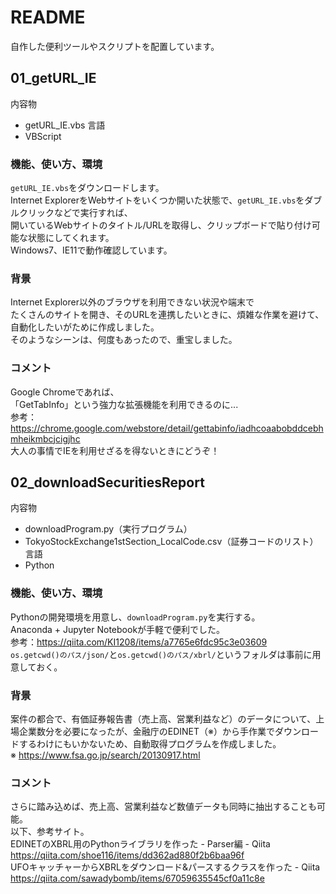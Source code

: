 # README
自作した便利ツールやスクリプトを配置しています。


## 01_getURL_IE
内容物
* getURL_IE.vbs
言語
* VBScript

### 機能、使い方、環境
`getURL_IE.vbs`をダウンロードします。  
Internet ExplorerをWebサイトをいくつか開いた状態で、`getURL_IE.vbs`をダブルクリックなどで実行すれば、  
開いているWebサイトのタイトル/URLを取得し、クリップボードで貼り付け可能な状態にしてくれます。  
Windows7、IE11で動作確認しています。  

### 背景
Internet Explorer以外のブラウザを利用できない状況や端末で  
たくさんのサイトを開き、そのURLを連携したいときに、煩雑な作業を避けて、自動化したいがために作成しました。  
そのようなシーンは、何度もあったので、重宝しました。  

### コメント
Google Chromeであれば、  
「GetTabInfo」という強力な拡張機能を利用できるのに...  
参考：https://chrome.google.com/webstore/detail/gettabinfo/iadhcoaabobddcebhmheikmbcjcigjhc  
大人の事情でIEを利用せざるを得ないときにどうぞ！  


## 02_downloadSecuritiesReport
内容物
* downloadProgram.py（実行プログラム）
* TokyoStockExchange1stSection_LocalCode.csv（証券コードのリスト）
言語
* Python

### 機能、使い方、環境
Pythonの開発環境を用意し、`downloadProgram.py`を実行する。  
Anaconda + Jupyter Notebookが手軽で便利でした。  
参考：https://qiita.com/KI1208/items/a7765e6fdc95c3e03609  
`os.getcwd()のパス/json/`と`os.getcwd()のパス/xbrl/`というフォルダは事前に用意しておく。  


### 背景
案件の都合で、有価証券報告書（売上高、営業利益など）のデータについて、上場企業数分を必要になったが、金融庁のEDINET（※）から手作業でダウンロードするわけにもいかないため、自動取得プログラムを作成しました。  
※ https://www.fsa.go.jp/search/20130917.html  

### コメント
さらに踏み込めば、売上高、営業利益など数値データも同時に抽出することも可能。  
以下、参考サイト。  
EDINETのXBRL用のPythonライブラリを作った - Parser編 - Qiita  
https://qiita.com/shoe116/items/dd362ad880f2b6baa96f  
UFOキャッチャーからXBRLをダウンロード&パースするクラスを作った - Qiita  
https://qiita.com/sawadybomb/items/67059635545cf0a11c8e  
